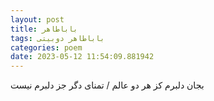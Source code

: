 ```yaml
---
layout: post
title: باباطاهر
tags: باباطاهر دوبیتی
categories: poem
date: 2023-05-12 11:54:09.881942
---
```


بجان دلبرم کز هر دو عالم / تمنای دگر جز دلبرم نیست
